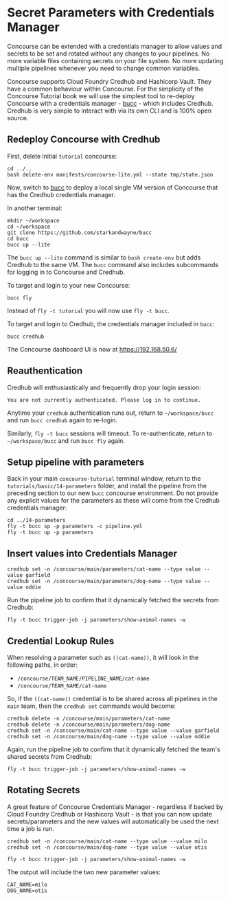 # Secret Parameters with Credentials Manager

Concourse can be extended with a credentials manager to allow values and secrets to be set and rotated without any changes to your pipelines. No more variable files containing secrets on your file system. No more updating multiple pipelines whenever you need to change common variables.

Concourse supports Cloud Foundry Credhub and Hashicorp Vault. They have a common behaviour within Concourse. For the simplicity of the Concourse Tutorial book we will use the simplest tool to re-deploy Concourse with a credentials manager - [bucc](https://github.com/starkandwayne/bucc) - which includes Credhub. Credhub is very simple to interact with via its own CLI and is 100% open source.

## Redeploy Concourse with Credhub

First, delete initial `tutorial` concourse:

```
cd ../..
bosh delete-env manifests/concourse-lite.yml --state tmp/state.json
```

Now, switch to [bucc](https://github.com/starkandwayne/bucc) to deploy a local single VM version of Concourse that has the Credhub credentials manager.

In another terminal:

```
mkdir ~/workspace
cd ~/workspace
git clone https://github.com/starkandwayne/bucc
cd bucc
bucc up --lite
```

The `bucc up --lite` command is similar to `bosh create-env` but adds Credhub to the same VM. The `bucc` command also includes subcommands for logging in to Concourse and Credhub.

To target and login to your new Concourse:

```
bucc fly
```

Instead of `fly -t tutorial` you will now use `fly -t bucc`.

To target and login to Credhub, the credentials manager included in `bucc`:

```
bucc credhub
```

The Concourse dashboard UI is now at https://192.168.50.6/

## Reauthentication

Credhub will enthusiastically and frequently drop your login session:

```
You are not currently authenticated. Please log in to continue.
```

Anytime your `credhub` authentication runs out, return to `~/workspace/bucc` and run `bucc credhub` again to re-login.

Similarly, `fly -t bucc` sessions will timeout. To re-authenticate, return to `~/workspace/bucc` and run `bucc fly` again.

## Setup pipeline with parameters

Back in your main `concourse-tutorial` terminal window, return to the `tutorials/basic/14-parameters` folder, and install the pipeline from the preceding section to our new `bucc` concourse environment. Do not provide any explicit values for the parameters as these will come from the Credhub credentials manager:

```
cd ../14-parameters
fly -t bucc sp -p parameters -c pipeline.yml
fly -t bucc up -p parameters
```

## Insert values into Credentials Manager

```
credhub set -n /concourse/main/parameters/cat-name --type value --value garfield
credhub set -n /concourse/main/parameters/dog-name --type value --value oddie
```

Run the pipeline job to confirm that it dynamically fetched the secrets from Credhub:

```
fly -t bucc trigger-job -j parameters/show-animal-names -w
```

## Credential Lookup Rules

When resolving a parameter such as `((cat-name))`, it will look in the following paths, in order:

* `/concourse/TEAM_NAME/PIPELINE_NAME/cat-name`
* `/concourse/TEAM_NAME/cat-name`

So, if the `((cat-name))` credential is to be shared across all pipelines in the `main` team, then the `credhub set` commands would become:

```
credhub delete -n /concourse/main/parameters/cat-name
credhub delete -n /concourse/main/parameters/dog-name
credhub set -n /concourse/main/cat-name --type value --value garfield
credhub set -n /concourse/main/dog-name --type value --value oddie
```

Again, run the pipeline job to confirm that it dynamically fetched the team's shared secrets from Credhub:

```
fly -t bucc trigger-job -j parameters/show-animal-names -w
```

## Rotating Secrets

A great feature of Concourse Credentials Manager - regardless if backed by Cloud Foundry Credhub or Hashicorp Vault - is that you can now update secrets/parameters and the new values will automatically be used the next time a job is run.

```
credhub set -n /concourse/main/cat-name --type value --value milo
credhub set -n /concourse/main/dog-name --type value --value otis

fly -t bucc trigger-job -j parameters/show-animal-names -w
```

The output will include the two new parameter values:

```
CAT_NAME=milo
DOG_NAME=otis
```